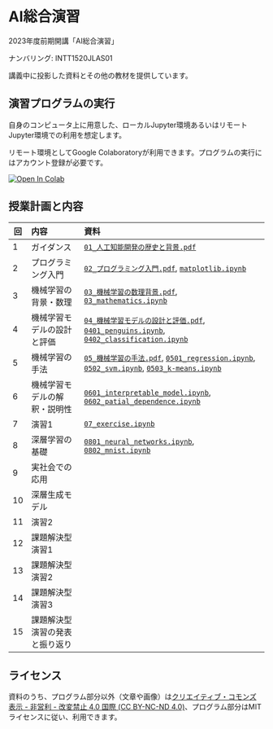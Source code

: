 AI総合演習
=========

2023年度前期開講「AI総合演習」

ナンバリング: INTT1520JLAS01

講義中に投影した資料とその他の教材を提供しています。

## 演習プログラムの実行

自身のコンピュータ上に用意した、ローカルJupyter環境あるいはリモートJupyter環境での利用を想定します。

リモート環境としてGoogle Colaboratoryが利用できます。プログラムの実行にはアカウント登録が必要です。

[![Open In Colab](https://colab.research.google.com/assets/colab-badge.svg)](https://colab.research.google.com/github/uribo/exeai/blob/main/)

## 授業計画と内容

| 回 | 内容 | 資料 |
|----|:-----|:-----|
| 1  | ガイダンス | [`01_人工知能開発の歴史と背景.pdf`](slide/01_人工知能開発の歴史と背景.pdf) |
| 2  | プログラミング入門 | [`02_プログラミング入門.pdf`](slide/02_プログラミング入門.pdf), [`matplotlib.ipynb`](week02/0202_matplotlib.ipynb) |
| 3  | 機械学習の背景・数理 | [`03_機械学習の数理背景.pdf`](slide/03_機械学習の数理背景.pdf), [`03_mathematics.ipynb`](week03/03_mathematics.ipynb) |
| 4  | 機械学習モデルの設計と評価 | [`04_機械学習モデルの設計と評価.pdf`](slide/04_機械学習モデルの設計と評価.pdf), [`0401_penguins.ipynb`](week04/0401_penguins.ipynb), [`0402_classification.ipynb`](week04/0402_classification.ipynb) |
| 5  | 機械学習の手法 | [`05_機械学習の手法.pdf`](slide/05_機械学習の手法.pdf), [`0501_regression.ipynb`](week05/0501_regression.ipynb), [`0502_svm.ipynb`](week05/0502_svm.ipynb), [`0503_k-means.ipynb`](week05/0503_k-means.ipynb) |
| 6  | 機械学習モデルの解釈・説明性 | [`0601_interpretable_model.ipynb`](week06/0601_interpretable_model.ipynb), [`0602_patial_dependence.ipynb`](week06/0602_patial_dependence.ipynb) |
| 7  | 演習1 | [`07_exercise.ipynb`](week07/07_exercise.ipynb) |
| 8  | 深層学習の基礎 | [`0801_neural_networks.ipynb`](week08/0801_neural_networks.ipynb), [`0802_mnist.ipynb`](week08/0802_mnist.ipynb) | 
| 9  | 実社会での応用 | |
| 10 | 深層生成モデル | |
| 11 | 演習2 | |
| 12 | 課題解決型演習1 | |
| 13 | 課題解決型演習2 | |
| 14 | 課題解決型演習3 | |
| 15 | 課題解決型演習の発表と振り返り | |

## ライセンス

資料のうち、プログラム部分以外（文章や画像）は[クリエイティブ・コモンズ 表示 - 非営利 - 改変禁止 4.0 国際 (CC BY-NC-ND 4.0)](https://creativecommons.org/licenses/by-nc-nd/4.0/deed.ja)、プログラム部分はMITライセンスに従い、利用できます。

